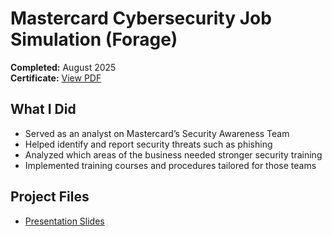 # Mastercard Cybersecurity Job Simulation (Forage)

**Completed:** August 2025  
**Certificate:** [View PDF](../../Certifications/mastercard-cybersecurity-forage.pdf)  

## What I Did
- Served as an analyst on Mastercard’s Security Awareness Team  
- Helped identify and report security threats such as phishing  
- Analyzed which areas of the business needed stronger security training  
- Implemented training courses and procedures tailored for those teams  

## Project Files
- [Presentation Slides](mastercard_phishing_awareness.pptx)



